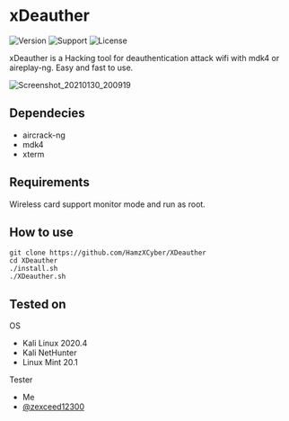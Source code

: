 # xDeauther
![Version](https://img.shields.io/badge/xDeauther-v1.0-blue?style=flat-square) ![Support](https://img.shields.io/badge/Supported_OS-Linux-red?style=flat-square) ![License](https://img.shields.io/badge/License-GPL-green?style=flat-square)


xDeauther is a Hacking tool for deauthentication attack wifi with mdk4 or aireplay-ng. Easy and fast to use.

![Screenshot_20210130_200919](https://user-images.githubusercontent.com/59124057/106358257-ace86b80-633d-11eb-8b00-0bc15f24a529.png)


## Dependecies
- aircrack-ng
- mdk4
- xterm


## Requirements
Wireless card support monitor mode and run as root.


## How to use
```
git clone https://github.com/HamzXCyber/XDeauther
cd XDeauther
./install.sh
./XDeauther.sh
```

## Tested on
OS
- Kali Linux 2020.4
- Kali NetHunter
- Linux Mint 20.1

Tester
- Me
- [@zexceed12300](https://github.com/zexceed12300)
